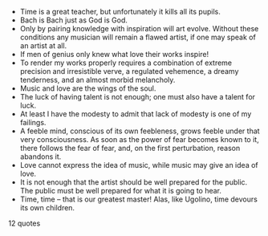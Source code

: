  - Time is a great teacher, but unfortunately it kills all its pupils.
 - Bach is Bach just as God is God.
 - Only by pairing knowledge with inspiration will art evolve. Without these conditions any musician will remain a flawed artist, if one may speak of an artist at all.
 - If men of genius only knew what love their works inspire!
 - To render my works properly requires a combination of extreme precision and irresistible verve, a regulated vehemence, a dreamy tenderness, and an almost morbid melancholy.
 - Music and love are the wings of the soul.
 - The luck of having talent is not enough; one must also have a talent for luck.
 - At least I have the modesty to admit that lack of modesty is one of my failings.
 - A feeble mind, conscious of its own feebleness, grows feeble under that very consciousness. As soon as the power of fear becomes known to it, there follows the fear of fear, and, on the first perturbation, reason abandons it.
 - Love cannot express the idea of music, while music may give an idea of love.
 - It is not enough that the artist should be well prepared for the public. The public must be well prepared for what it is going to hear.
 - Time, time – that is our greatest master! Alas, like Ugolino, time devours its own children.

12 quotes